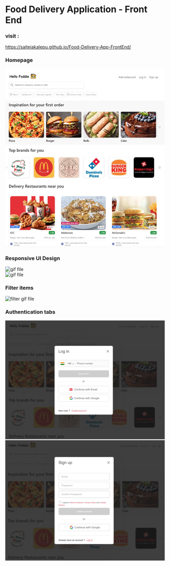 # Food Delivery Application - Front End

### visit : 
https://saitejakalepu.github.io/Food-Delivery-App-FrontEnd/

### Homepage
<img src="git-screenshots/food-app-screenshot.JPG" alt="home"/>

### Responsive UI Design
<img src="responsive.gif" alt="gif file" height="50%" width="100%"/><br/>
<img src="responsive-ipad.gif" alt="gif file" height="50%" width="50%"/><br/>
### Filter items
<img src="filter.gif" alt="filter gif file" height="50%" width="50%"/>

### Authentication tabs

<img src="git-screenshots/login.JPG" />
<img src="git-screenshots/signin.JPG" />
